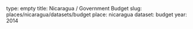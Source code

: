 type: empty
title: Nicaragua / Government Budget
slug: places/nicaragua/datasets/budget
place: nicaragua
dataset: budget
year: 2014
